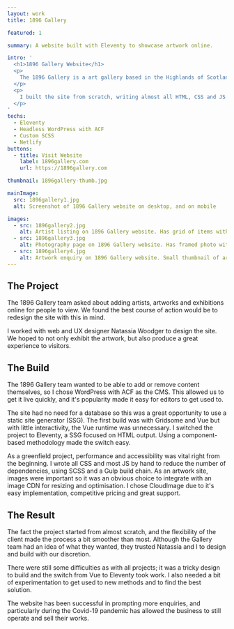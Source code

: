 ```yaml
---
layout: work
title: 1896 Gallery

featured: 1

summary: A website built with Eleventy to showcase artwork online.

intro: '
  <h1>1896 Gallery Website</h1>
  <p>
    The 1896 Gallery is a art gallery based in the Highlands of Scotland. I&apos;ve worked with the 1896 Gallery team over several years and this is the third iteration of the site.
  </p>
  <p>
    I built the site from scratch, writing almost all HTML, CSS and JS myself to minimise dependencies. The stack consists of WordPress as a headless CMS, Eleventy to generate HTML from the WP REST API, with Netlify handling hosting and forms.
  </p>
'
techs:
  - Eleventy
  - Headless WordPress with ACF
  - Custom SCSS
  - Netlify
buttons:
  - title: Visit Website
    label: 1896gallery.com
    url: https://1896gallery.com

thumbnail: 1896gallery-thumb.jpg

mainImage:
  src: 1896gallery1.jpg
  alt: Screenshot of 1896 Gallery website on desktop, and on mobile

images:
  - src: 1896gallery2.jpg
    alt: Artist listing on 1896 Gallery website. Has grid of items with artwork, title, price and enquiry button.
  - src: 1896gallery3.jpg
    alt: Photography page on 1896 Gallery website. Has framed photo with grid of photography thumbnails beneath.
  - src: 1896gallery4.jpg
    alt: Artwork enquiry on 1896 Gallery website. Small thumbnail of art and enquiry form.
---
```


## The Project

The 1896 Gallery team asked about adding artists, artworks and exhibitions online for people to view. We found the best course of action would be to redesign the site with this in mind.

I worked with web and UX designer Natassia Woodger to design the site. We hoped to not only exhibit the artwork, but also produce a great experience to visitors.

## The Build

The 1896 Gallery team wanted to be able to add or remove content themselves, so I chose WordPress with ACF as the CMS. This allowed us to get it live quickly, and it's popularity made it easy for editors to get used to.

The site had no need for a database so this was a great opportunity to use a static site generator (SSG). The first build was with Gridsome and Vue but with little interactivity, the Vue runtime was unnecessary. I switched the project to Eleventy, a SSG focused on HTML output. Using a component-based methodology made the switch easy.

As a greenfield project, performance and accessibility was vital right from the beginning. I wrote all CSS and most JS by hand to reduce the number of dependencies, using SCSS and a Gulp build chain. As an artwork site, images were important so it was an obvious choice to integrate with an image CDN for resizing and optimisation. I chose CloudImage due to it's easy implementation, competitive pricing and great support.

## The Result

The fact the project started from almost scratch, and the flexibility of the client made the process a bit smoother than most. Although the Gallery team had an idea of what they wanted, they trusted Natassia and I to design and build with our discretion.

There were still some difficulties as with all projects; it was a tricky design to build and the switch from Vue to Eleventy took work. I also needed a bit of experimentation to get used to new methods and to find the best solution.

The website has been successful in prompting more enquiries, and particularly during the Covid-19 pandemic has allowed the business to still operate and sell their works.
